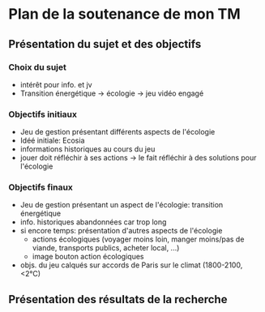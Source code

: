 # Plan de la soutenance de mon TM

## Présentation du sujet et des objectifs

### Choix du sujet

- intérêt pour info. et jv
- Transition énergétique -> écologie -> jeu vidéo engagé

### Objectifs initiaux

- Jeu de gestion présentant différents aspects de l'écologie
- Idéé initiale: Ecosia
- informations historiques au cours du jeu
- jouer doit réfléchir à ses actions -> le fait réfléchir à des solutions pour l'écologie

### Objectifs finaux

- Jeu de gestion présentant un aspect de l'écologie: transition énergétique
- info. historiques abandonnées car trop long
- si encore temps: présentation d'autres aspects de l'écologie
  - actions écologiques (voyager moins loin, manger moins/pas de viande, transports publics, acheter local, ...)
  - image bouton action écologiques
- objs. du jeu calqués sur accords de Paris sur le climat (1800-2100, <2°C)

## Présentation des résultats de la recherche

<!-- TODO -->